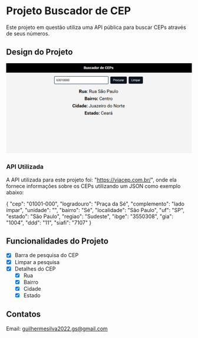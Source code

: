 # Projeto Buscador de CEP

Este projeto em questão utiliza uma API pública para buscar CEPs
através de seus números.

## Design do Projeto

![alt text](image.png)

### API Utilizada

A API utilizada para este projeto foi: "https://viacep.com.br/", onde ela fornece informações sobre os
CEPs utilizando um JSON como exemplo abaixo:

{
      "cep": "01001-000",
      "logradouro": "Praça da Sé",
      "complemento": "lado ímpar",
      "unidade": "",
      "bairro": "Sé",
      "localidade": "São Paulo",
      "uf": "SP",
      "estado": "São Paulo",
      "regiao": "Sudeste",
      "ibge": "3550308",
      "gia": "1004",
      "ddd": "11",
      "siafi": "7107"
    }

## Funcionalidades do Projeto

- [X] Barra de pesquisa do CEP
- [X] Limpar a pesquisa
- [X] Detalhes do CEP
    - [X] Rua
    - [X] Bairro
    - [X] Cidade
    - [X] Estado

## Contatos

Email: guilhermesilva2022.gs@gmail.com